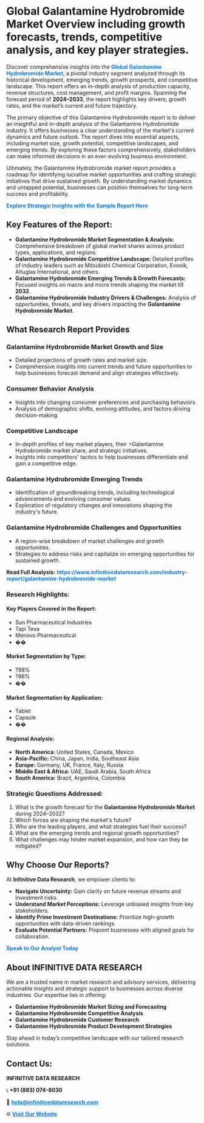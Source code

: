 <h1>Global Galantamine Hydrobromide Market Overview including growth forecasts, trends, competitive analysis, and key player strategies.</h1>
<p>
Discover comprehensive insights into the 
<a href="https://www.infinitivedataresearch.com/industry-report/galantamine-hydrobromide-market" rel="dofollow" style="color: #007BFF; text-decoration: none;"><strong>Global Galantamine Hydrobromide Market</strong></a>, a pivotal industry segment analyzed through its historical development, emerging trends, growth prospects, and competitive landscape. This report offers an in-depth analysis of production capacity, revenue structures, cost management, and profit margins. Spanning the forecast period of <strong>2024–2033</strong>, the report highlights key drivers, growth rates, and the market’s current and future trajectory.
</p>
<p>
The primary objective of this Galantamine Hydrobromide report is to deliver an insightful and in-depth analysis of the Galantamine Hydrobromide industry. It offers businesses a clear understanding of the market's current dynamics and future outlook. The report dives into essential aspects, including market size, growth potential, competitive landscapes, and emerging trends. By exploring these factors comprehensively, stakeholders can make informed decisions in an ever-evolving business environment.
</p>
<p>
Ultimately, the Galantamine Hydrobromide market report provides a roadmap for identifying lucrative market opportunities and crafting strategic initiatives that drive sustained growth. By understanding market dynamics and untapped potential, businesses can position themselves for long-term success and profitability.
</p>
<p>
<a href="https://www.infinitivedataresearch.com/request-sample/reportId=104737" style="color: #007BFF; text-decoration: none;"><strong>Explore Strategic Insights with the Sample Report Here</strong></a>
</p>

<h2>Key Features of the Report:</h2>
<ul>
<li><strong>Galantamine Hydrobromide Market Segmentation & Analysis:</strong> Comprehensive breakdown of global market shares across product types, applications, and regions.</li>
<li><strong>Galantamine Hydrobromide Competitive Landscape:</strong> Detailed profiles of industry leaders such as Mitsubishi Chemical Corporation, Evonik, Altuglas International, and others.</li>
<li><strong>Galantamine Hydrobromide Emerging Trends & Growth Forecasts:</strong> Focused insights on macro and micro trends shaping the market till <strong>2032</strong>.</li>
<li><strong>Galantamine Hydrobromide Industry Drivers & Challenges:</strong> Analysis of opportunities, threats, and key drivers impacting the <strong>Galantamine Hydrobromide Market</strong>.</li>
</ul>

<h2>What Research Report Provides</h2>
<h3>Galantamine Hydrobromide Market Growth and Size</h3>
<ul>
<li>Detailed projections of growth rates and market size.</li>
<li>Comprehensive insights into current trends and future opportunities to help businesses forecast demand and align strategies effectively.</li>
</ul>

<h3>Consumer Behavior Analysis</h3>
<ul>
<li>Insights into changing consumer preferences and purchasing behaviors.</li>
<li>Analysis of demographic shifts, evolving attitudes, and factors driving decision-making.</li>
</ul>

<h3>Competitive Landscape</h3>
<ul>
<li>In-depth profiles of key market players, their >Galantamine Hydrobromide market share, and strategic initiatives.</li>
<li>Insights into competitors' tactics to help businesses differentiate and gain a competitive edge.</li>
</ul>

<h3>Galantamine Hydrobromide Emerging Trends</h3>
<ul>
<li>Identification of groundbreaking trends, including technological advancements and evolving consumer values.</li>
<li>Exploration of regulatory changes and innovations shaping the industry's future.</li>
</ul>

<h3>Galantamine Hydrobromide Challenges and Opportunities</h3>
<ul>
<li>A region-wise breakdown of market challenges and growth opportunities.</li>
<li>Strategies to address risks and capitalize on emerging opportunities for sustained growth.</li>
</ul>
<p><strong>Read Full Analysis:</strong> <a href="https://www.infinitivedataresearch.com/industry-report/galantamine-hydrobromide-market" rel="dofollow" style="color: #007BFF; text-decoration: none;"><strong>https://www.infinitivedataresearch.com/industry-report/galantamine-hydrobromide-market</strong></a></p>
<h3>Research Highlights:</h3>
<h4>Key Players Covered in the Report:</h4>
<ul><li>Sun Pharmaceutical Industries</li><li>Tapi Teva</li><li>Menovo Pharmaceutical</li><li>��</li></ul>
<h4>Market Segmentation by Type:</h4>
<ul><li>?98%</li><li>?98%</li><li>��</li></ul>
<h4>Market Segmentation by Application:</h4>
<ul><li>Tablet</li><li>Capsule</li><li>��</li></ul>

<h4>Regional Analysis:</h4>
<ul>
<li><strong>North America:</strong> United States, Canada, Mexico</li>
<li><strong>Asia-Pacific:</strong> China, Japan, India, Southeast Asia</li>
<li><strong>Europe:</strong> Germany, UK, France, Italy, Russia</li>
<li><strong>Middle East & Africa:</strong> UAE, Saudi Arabia, South Africa</li>
<li><strong>South America:</strong> Brazil, Argentina, Colombia</li>
</ul>

<h3>Strategic Questions Addressed:</h3>
<ol>
<li>What is the growth forecast for the <strong>Galantamine Hydrobromide Market</strong> during 2024–2032?</li>
<li>Which forces are shaping the market's future?</li>
<li>Who are the leading players, and what strategies fuel their success?</li>
<li>What are the emerging trends and regional growth opportunities?</li>
<li>What challenges may hinder market expansion, and how can they be mitigated?</li>
</ol>

<h2>Why Choose Our Reports?</h2>
<p>At <strong>Infinitive Data Research</strong>, we empower clients to:</p>
<ul>
<li><strong>Navigate Uncertainty:</strong> Gain clarity on future revenue streams and investment risks.</li>
<li><strong>Understand Market Perceptions:</strong> Leverage unbiased insights from key stakeholders.</li>
<li><strong>Identify Prime Investment Destinations:</strong> Prioritize high-growth opportunities with data-driven rankings.</li>
<li><strong>Evaluate Potential Partners:</strong> Pinpoint businesses with aligned goals for collaboration.</li>
</ul>
<p><a href="https://www.infinitivedataresearch.com/industry-report/galantamine-hydrobromide-market" rel="dofollow" style="color: #007BFF; text-decoration: none;"><strong>Speak to Our Analyst Today</strong></a></p>

<h2>About INFINITIVE DATA RESEARCH</h2>
<p>We are a trusted name in market research and advisory services, delivering actionable insights and strategic support to businesses across diverse industries. Our expertise lies in offering:</p>
<ul>
<li><strong>Galantamine Hydrobromide Market Sizing and Forecasting</strong></li>
<li><strong>Galantamine Hydrobromide Competitive Analysis</strong></li>
<li><strong>Galantamine Hydrobromide Customer Research</strong></li>
<li><strong>Galantamine Hydrobromide Product Development Strategies</strong></li>
</ul>
<p>Stay ahead in today’s competitive landscape with our tailored research solutions.</p>

<h2>Contact Us:</h2>
<p><strong>INFINITIVE DATA RESEARCH</strong></p>
<p>📞 <strong>+91 (883) 074-8030</strong></p>
<p>📧 <strong><a href="mailto:help@infinitivedataresearch.com" style="color: #007BFF;">help@infinitivedataresearch.com</a></strong></p>
<p>🌐 <strong><a href="https://www.infinitivedataresearch.com" rel="dofollow" style="color: #007BFF;">Visit Our Website</a></strong></p>